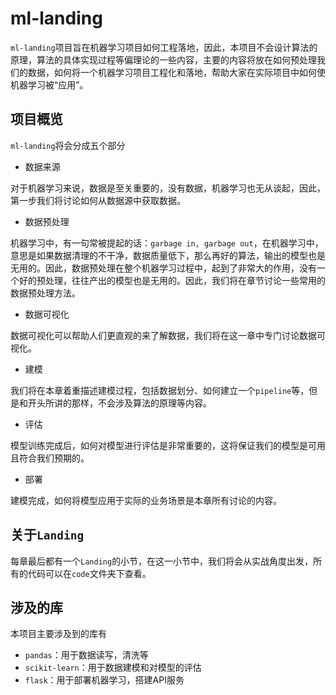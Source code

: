 # ml-landing

`ml-landing`项目旨在机器学习项目如何工程落地，因此，本项目不会设计算法的原理，算法的具体实现过程等偏理论的一些内容，主要的内容将放在如何预处理我们的数据，如何将一个机器学习项目工程化和落地，帮助大家在实际项目中如何使机器学习被“应用”。

## 项目概览

`ml-landing`将会分成五个部分

- 数据来源

对于机器学习来说，数据是至关重要的，没有数据，机器学习也无从谈起，因此，第一步我们将讨论如何从数据源中获取数据。

- 数据预处理

机器学习中，有一句常被提起的话：`garbage in, garbage out`，在机器学习中，意思是如果数据清理的不干净，数据质量低下，那么再好的算法，输出的模型也是无用的。因此，数据预处理在整个机器学习过程中，起到了非常大的作用，没有一个好的预处理，往往产出的模型也是无用的。因此，我们将在章节讨论一些常用的数据预处理方法。

- 数据可视化

数据可视化可以帮助人们更直观的来了解数据，我们将在这一章中专门讨论数据可视化。

- 建模

我们将在本章着重描述建模过程，包括数据划分、如何建立一个`pipeline`等，但是和开头所讲的那样，不会涉及算法的原理等内容。

- 评估

模型训练完成后，如何对模型进行评估是非常重要的，这将保证我们的模型是可用且符合我们预期的。

- 部署

建模完成，如何将模型应用于实际的业务场景是本章所有讨论的内容。

## 关于`Landing`

每章最后都有一个`Landing`的小节，在这一小节中，我们将会从实战角度出发，所有的代码可以在`code`文件夹下查看。

## 涉及的库

本项目主要涉及到的库有

- `pandas`：用于数据读写，清洗等
- `scikit-learn`：用于数据建模和对模型的评估
- `flask`：用于部署机器学习，搭建API服务

